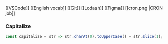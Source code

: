 [[VSCode]]
[[English vocab]]
[[Git]]
[[Lodash]]
[[Figma]]
[[cron.png |CRON job]]

### Capitalize
```ts
const capitalize = str => str.charAt(0).toUpperCase() + str.slice(1);
```
